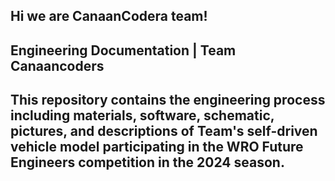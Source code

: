 ## Hi we are CanaanCodera team!

## Engineering Documentation | Team Canaancoders
## This repository contains the engineering process including materials, software, schematic, pictures, and descriptions of Team's self-driven vehicle model participating in the WRO Future Engineers competition in the 2024 season.

